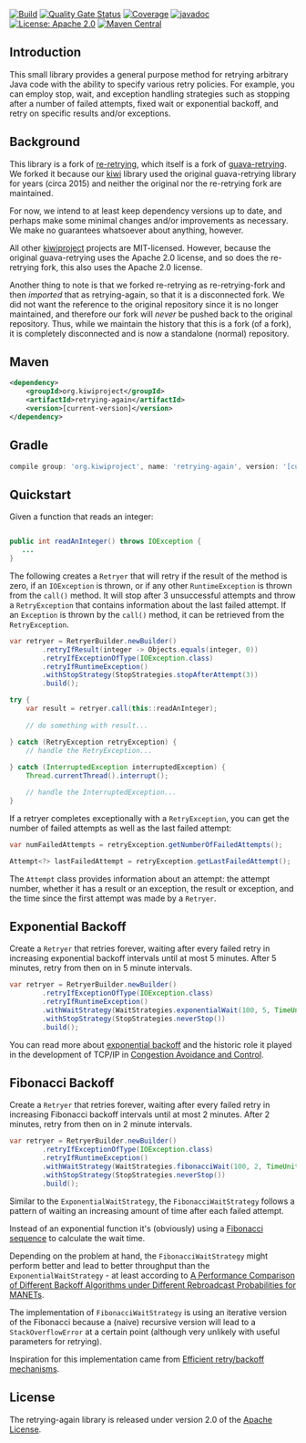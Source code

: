 <!---
  Copyright 2012-2015 Ray Holder
  Modifications copyright 2017-2018 Robert Huffman
  Modifications copyright 2020 Kiwi Project

  Licensed under the Apache License, Version 2.0 (the "License");
  you may not use this file except in compliance with the License.
  You may obtain a copy of the License at
  
     http://www.apache.org/licenses/LICENSE-2.0
  
  Unless required by applicable law or agreed to in writing, software
  distributed under the License is distributed on an "AS IS" BASIS,
  WITHOUT WARRANTIES OR CONDITIONS OF ANY KIND, either express or implied.
  See the License for the specific language governing permissions and
  limitations under the License.
-->

[![Build](https://github.com/kiwiproject/retrying-again/workflows/build/badge.svg)](https://github.com/kiwiproject/retrying-again/actions?query=workflow%3Abuild)
[![Quality Gate Status](https://sonarcloud.io/api/project_badges/measure?project=kiwiproject_retrying-again&metric=alert_status)](https://sonarcloud.io/dashboard?id=kiwiproject_retrying-again)
[![Coverage](https://sonarcloud.io/api/project_badges/measure?project=kiwiproject_retrying-again&metric=coverage)](https://sonarcloud.io/dashboard?id=kiwiproject_retrying-again)
[![javadoc](https://javadoc.io/badge2/org.kiwiproject/retrying-again/javadoc.svg)](https://javadoc.io/doc/org.kiwiproject/retrying-again)
[![License: Apache 2.0](https://img.shields.io/badge/License-Apache--2.0-blue.svg)](https://opensource.org/licenses/Apache-2.0)
[![Maven Central](https://img.shields.io/maven-central/v/org.kiwiproject/retrying-again)](https://search.maven.org/search?q=g:org.kiwiproject%20a:retrying-again)

## Introduction
             
This small library provides a general purpose method for retrying arbitrary Java code with the ability to specify
various retry policies. For example, you can employ stop, wait, and exception handling strategies such as stopping
after a number of failed attempts, fixed wait or exponential backoff, and retry on specific results and/or exceptions.

## Background

This library is a fork of [re-retrying](https://github.com/rhuffman/re-retrying), which itself is a fork of
[guava-retrying](https://github.com/rholder/guava-retrying). We forked it because our [kiwi](https://github.com/kiwiproject/kiwi) 
library used the original guava-retrying library for years (circa 2015) and neither the original nor the re-retrying
fork are maintained.

For now, we intend to at least keep dependency versions up to date, and perhaps make some minimal changes and/or
improvements as necessary. We make no guarantees whatsoever about anything, however.

All other [kiwiproject](https://github.com/kiwiproject) projects are MIT-licensed. However, because the original
guava-retrying uses the Apache 2.0 license, and so does the re-retrying fork, this also uses the Apache 2.0 license.

Another thing to note is that we forked re-retrying as re-retrying-fork and then _imported_ that as retrying-again, so
that it is a disconnected fork. We did not want the reference to the original repository since it is no longer 
maintained, and therefore our fork will _never_ be pushed back to the original repository. Thus, while we maintain the
history that this is a fork (of a fork), it is completely disconnected and is now a standalone (normal) repository.


## Maven
```xml
<dependency>
    <groupId>org.kiwiproject</groupId>
    <artifactId>retrying-again</artifactId>
    <version>[current-version]</version>
</dependency>
```

## Gradle
```groovy
compile group: 'org.kiwiproject', name: 'retrying-again', version: '[current-version]'
```

## Quickstart

Given a function that reads an integer:
```java

public int readAnInteger() throws IOException {
   ...
}
```

The following creates a `Retryer` that will retry if the result of the method is zero, if an `IOException` is 
thrown, or if any other `RuntimeException` is thrown from the `call()` method. It will stop after 3 unsuccessful 
attempts and throw a `RetryException` that contains information about the last failed attempt. If an `Exception`
is thrown by the `call()` method, it can be retrieved from the `RetryException`.

```java
var retryer = RetryerBuilder.newBuilder()
        .retryIfResult(integer -> Objects.equals(integer, 0))
        .retryIfExceptionOfType(IOException.class)
        .retryIfRuntimeException()
        .withStopStrategy(StopStrategies.stopAfterAttempt(3))
        .build();

try {
    var result = retryer.call(this::readAnInteger);
    
    // do something with result...

} catch (RetryException retryException) {
    // handle the RetryException...
        
} catch (InterruptedException interruptedException) {
    Thread.currentThread().interrupt();

    // handle the InterruptedException...
}
```

If a retryer completes exceptionally with a `RetryException`, you can get the number of failed attempts
as well as the last failed attempt:

```java
var numFailedAttempts = retryException.getNumberOfFailedAttempts();

Attempt<?> lastFailedAttempt = retryException.getLastFailedAttempt();
```

The `Attempt` class provides information about an attempt: the attempt number, whether it has a result or an exception,
the result or exception, and the time since the first attempt was made by a `Retryer`.

## Exponential Backoff

Create a `Retryer` that retries forever, waiting after every failed retry in increasing exponential backoff 
intervals until at most 5 minutes. After 5 minutes, retry from then on in 5 minute intervals.

```java
var retryer = RetryerBuilder.newBuilder()
        .retryIfExceptionOfType(IOException.class)
        .retryIfRuntimeException()
        .withWaitStrategy(WaitStrategies.exponentialWait(100, 5, TimeUnit.MINUTES))
        .withStopStrategy(StopStrategies.neverStop())
        .build();
```

You can read more about [exponential backoff](http://en.wikipedia.org/wiki/Exponential_backoff) and the historic
role it played in the development of TCP/IP in [Congestion Avoidance and Control](http://ee.lbl.gov/papers/congavoid.pdf).

## Fibonacci Backoff

Create a `Retryer` that retries forever, waiting after every failed retry in increasing Fibonacci backoff
intervals until at most 2 minutes. After 2 minutes, retry from then on in 2 minute intervals.

```java
var retryer = RetryerBuilder.newBuilder()
        .retryIfExceptionOfType(IOException.class)
        .retryIfRuntimeException()
        .withWaitStrategy(WaitStrategies.fibonacciWait(100, 2, TimeUnit.MINUTES))
        .withStopStrategy(StopStrategies.neverStop())
        .build();
```

Similar to the `ExponentialWaitStrategy`, the `FibonacciWaitStrategy` follows a pattern of waiting an increasing
amount of time after each failed attempt.

Instead of an exponential function it's (obviously) using a [Fibonacci sequence](https://en.wikipedia.org/wiki/Fibonacci_numbers)
to calculate the wait time.

Depending on the problem at hand, the `FibonacciWaitStrategy` might perform better and lead to better throughput
than the `ExponentialWaitStrategy` - at least according to
[A Performance Comparison of Different Backoff Algorithms under Different Rebroadcast Probabilities for MANETs](https://www.researchgate.net/publication/255672213_A_Performance_Comparison_of_Different_Backoff_Algorithms_under_Different_Rebroadcast_Probabilities_for_MANET%27s).

The implementation of `FibonacciWaitStrategy` is using an iterative version of the Fibonacci because a (naive) recursive
version will lead to a `StackOverflowError` at a certain point (although very unlikely with useful parameters for retrying).

Inspiration for this implementation came from [Efficient retry/backoff mechanisms](https://dzone.com/articles/efficient-retrybackoff).

## License
The retrying-again library is released under version 2.0 of the [Apache License](http://www.apache.org/licenses/LICENSE-2.0).

